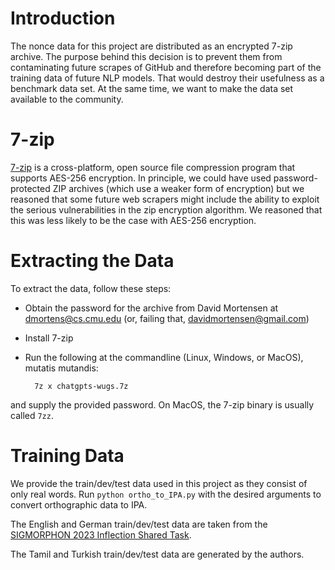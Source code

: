 # Introduction

The nonce data for this project are distributed as an encrypted 7-zip archive. The purpose behind this decision is to prevent them from contaminating future scrapes of GitHub and therefore becoming part of the training data of future NLP models. That would destroy their usefulness as a benchmark data set. At the same time, we want to make the data set available to the community.

# 7-zip

[7-zip](https://www.7-zip.org/) is a cross-platform, open source file compression program that supports AES-256 encryption. In principle, we could have used password-protected ZIP archives (which use a weaker form of encryption) but we reasoned that some future web scrapers might include the ability to exploit the serious vulnerabilities in the zip encryption algorithm. We reasoned that this was less likely to be the case with AES-256 encryption.

# Extracting the Data

To extract the data, follow these steps:

- Obtain the password for the archive from David Mortensen at dmortens@cs.cmu.edu (or, failing that, davidmortensen@gmail.com)
- Install 7-zip
- Run the following at the commandline (Linux, Windows, or MacOS), mutatis mutandis:

        7z x chatgpts-wugs.7z
and supply the provided password. On MacOS, the 7-zip binary is usually called `7zz`.

# Training Data

We provide the train/dev/test data used in this project as they consist of only real words. Run `python ortho_to_IPA.py` with the desired arguments to convert orthographic data to IPA.

The English and German train/dev/test data are taken from the [SIGMORPHON 2023 Inflection Shared Task](https://github.com/sigmorphon/2023InflectionST).

The Tamil and Turkish train/dev/test data are generated by the authors.
